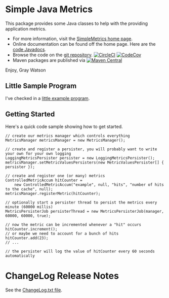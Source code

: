 Simple Java Metrics
===================

This package provides some Java classes to help with the providing application metrics.

* For more information, visit the [SimpleMetrics home page](http://256stuff.com/sources/simplemetrics/).	
* Online documentation can be found off the home page.  Here are the [code Javadocs](http://256stuff.com/sources/simplemetrics/javadoc/simplemetrics/).
* Browse the code on the [git repository](https://github.com/j256/simplemetrics).  [![CircleCI](https://circleci.com/gh/j256/simplemetrics.svg?style=svg)](https://circleci.com/gh/j256/simplemetrics) [![CodeCov](https://img.shields.io/codecov/c/github/j256/simplemetrics.svg)](https://codecov.io/github/j256/simplemetrics/)
* Maven packages are published via [![Maven Central](https://maven-badges.herokuapp.com/maven-central/com.j256.simplemetrics/simplemetrics/badge.svg?style=flat-square)](https://maven-badges.herokuapp.com/maven-central/com.j256.simplemetrics/simplemetrics/)

Enjoy, Gray Watson

## Little Sample Program

I've checked in a [little example program](http://256stuff.com/sources/simplemetrics/docs/example-simple).

## Getting Started

Here's a quick code sample showing how to get started.

	// create our metrics manager which controls everything
	MetricsManager metricsManager = new MetricsManager();

	// create and register a persister, you will probably want to write your own for your own logging
	LoggingMetricsPersister persister = new LoggingMetricsPersister();
	metricsManager.setMetricValuesPersisters(new MetricValuesPersister[] { persister });

	// create and register one (or many) metrics
	ControlledMetricAccum hitCounter =
		new ControlledMetricAccum("example", null, "hits", "number of hits to the cache", null);
	metricsManager.registerMetric(hitCounter);

	// optionally start a persister thread to persist the metrics every minute (60000 millis)
	MetricsPersisterJob persisterThread = new MetricsPersisterJob(manager, 60000, 60000, true);

	// now the metric can be incremented whenever a "hit" occurs
	hitCounter.increment();
	// or maybe we need to account for a bunch of hits
	hitCounter.add(23);
	// ...
	
	// the persister will log the value of hitCounter every 60 seconds automatically

# ChangeLog Release Notes

See the [ChangeLog.txt file](src/main/javadoc/doc-files/changelog.txt).
